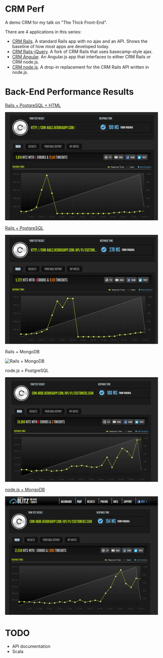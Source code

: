 CRM Perf
========

A demo CRM for my talk on "The Thick Front-End".

There are 4 applications in this series:

* [CRM Rails](http://github.com/dickeyxxx/crm_rails). A standard Rails app with no ajax and an API. Shows the baseline of how most apps are developed today.
* [CRM Rails-jQuery](http://github.com/dickeyxxx/crm_rails_jquery). A fork of CRM Rails that uses basecamp-style ajax.
* [CRM Angular](http://github.com/dickeyxxx/crm_angular). An Angular.js app that interfaces to either CRM Rails or CRM node.js.
* [CRM node.js](http://github.com/dickeyxxx/crm_node). A drop-in replacement for the CRM Rails API written in node.js.

Back-End Performance Results
============================

[Rails + PostgreSQL + HTML](https://www.blitz.io/report/dd5557fe3122f5542d33807c4d43064b)

![Rails + PostgreSQL](rails-pg-html.png)

[Rails + PostgreSQL](https://www.blitz.io/report/dd5557fe3122f5542d33807c4de38308)

![Rails + PostgreSQL](rails-pg.png)

Rails + MongoDB

![Rails + MongoDB](rails-mongodb.png)

node.js + PostgreSQL

![node.js + MongoDB](node-pg.png)

[node.js + MongoDB](https://www.blitz.io/report/14700fa0c283368a02ee6b23dc89ac8b)

![node.js + MongoDB](node-mongo.png)

TODO
====

* API documentation
* Scala
